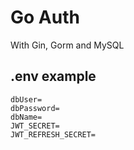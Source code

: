 # Go Auth

With Gin, Gorm and MySQL

## .env example
```
dbUser=
dbPassword=
dbName=
JWT_SECRET=
JWT_REFRESH_SECRET=
```
